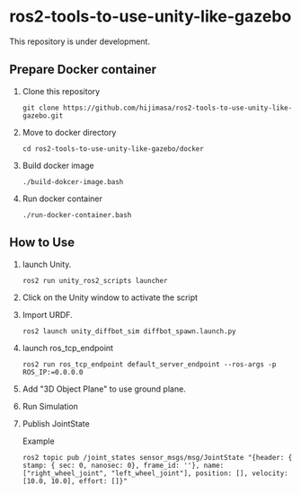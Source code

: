 # ros2-tools-to-use-unity-like-gazebo
This repository is under development.

## Prepare Docker container
1. Clone this repository
   ```
   git clone https://github.com/hijimasa/ros2-tools-to-use-unity-like-gazebo.git
   ```
2. Move to docker directory
   ```
   cd ros2-tools-to-use-unity-like-gazebo/docker
   ```
3. Build docker image
   ```
   ./build-dokcer-image.bash
   ```
4. Run docker container
   ```
   ./run-docker-container.bash
   ```
   
## How to Use

1. launch Unity.
   ```bash
   ros2 run unity_ros2_scripts launcher
   ```
   
2. Click on the Unity window to activate the script

3. Import URDF.
   ```
   ros2 launch unity_diffbot_sim diffbot_spawn.launch.py
   ```

4. launch ros_tcp_endpoint
   ```
   ros2 run ros_tcp_endpoint default_server_endpoint --ros-args -p ROS_IP:=0.0.0.0
   ```

5. Add "3D Object Plane" to use ground plane.

6. Run Simulation

7. Publish JointState
   
   Example
   ```
   ros2 topic pub /joint_states sensor_msgs/msg/JointState "{header: { stamp: { sec: 0, nanosec: 0}, frame_id: ''}, name: ["right_wheel_joint", "left_wheel_joint"], position: [], velocity: [10.0, 10.0], effort: []}" 
   ```
